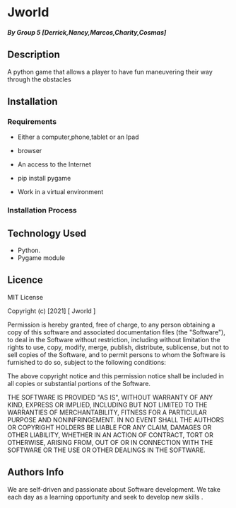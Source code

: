 # Jworld

##### By Group 5 [Derrick,Nancy,Marcos,Charity,Cosmas]


## Description
A python game that allows a player to have fun maneuvering their way through the obstacles




## Installation

### Requirements

* Either a computer,phone,tablet or an Ipad

* browser

* An access to the Internet

* pip install pygame

* Work in a virtual environment


### Installation Process


## Technology Used

* Python.
* Pygame module


## Licence

MIT License

Copyright (c) [2021] [ Jworld ]

Permission is hereby granted, free of charge, to any person obtaining a copy
of this software and associated documentation files (the "Software"), to deal
in the Software without restriction, including without limitation the rights
to use, copy, modify, merge, publish, distribute, sublicense, but not to sell
copies of the Software, and to permit persons to whom the Software is
furnished to do so, subject to the following conditions:

The above copyright notice and this permission notice shall be included in all
copies or substantial portions of the Software.

THE SOFTWARE IS PROVIDED "AS IS", WITHOUT WARRANTY OF ANY KIND, EXPRESS OR
IMPLIED, INCLUDING BUT NOT LIMITED TO THE WARRANTIES OF MERCHANTABILITY,
FITNESS FOR A PARTICULAR PURPOSE AND NONINFRINGEMENT. IN NO EVENT SHALL THE
AUTHORS OR COPYRIGHT HOLDERS BE LIABLE FOR ANY CLAIM, DAMAGES OR OTHER
LIABILITY, WHETHER IN AN ACTION OF CONTRACT, TORT OR OTHERWISE, ARISING FROM,
OUT OF OR IN CONNECTION WITH THE SOFTWARE OR THE USE OR OTHER DEALINGS IN THE
SOFTWARE.


## Authors Info

We are self-driven and passionate about Software development. We take each day as a learning opportunity and seek to develop new skills .



